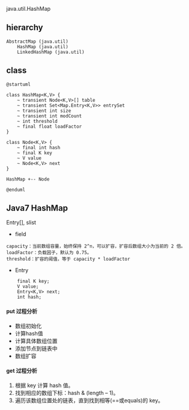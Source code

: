 java.util.HashMap

## hierarchy
```
AbstractMap (java.util)
    HashMap (java.util)
    LinkedHashMap (java.util)
```

## class

```plantuml
@startuml

class HashMap<K,V> {
    ~ transient Node<K,V>[] table
    ~ transient Set<Map.Entry<K,V>> entrySet
    ~ transient int size
    ~ transient int modCount
    ~ int threshold
    ~ final float loadFactor
}

class Node<K,V> {
    ~ final int hash
    ~ final K key
    ~ V value
    ~ Node<K,V> next
}

HashMap +-- Node

@enduml
```

## Java7 HashMap
Entry[], slist

* field

```
capacity：当前数组容量，始终保持 2^n，可以扩容，扩容后数组大小为当前的 2 倍。
loadFactor：负载因子，默认为 0.75。
threshold：扩容的阈值，等于 capacity * loadFactor
```

* Entry

```
	final K key;
	V value;
	Entry<K,V> next;
	int hash;
```


#### put 过程分析
* 数组初始化
* 计算hash值
* 计算具体数组位置
* 添加节点到链表中
* 数组扩容

#### get 过程分析
1. 根据 key 计算 hash 值。
2. 找到相应的数组下标：hash & (length – 1)。
3. 遍历该数组位置处的链表，直到找到相等(==或equals)的 key。


